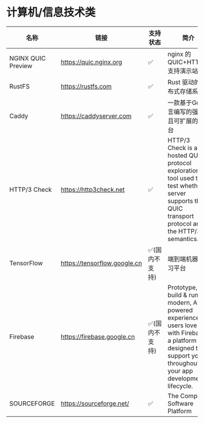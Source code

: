 # 计算机/信息技术类

| 名称 | 链接 | 支持状态 | 简介 |
| -------- | -------- | -------- | -------- |
| NGINX QUIC Preview     | https://quic.nginx.org     | ✅     | nginx 的 QUIC+HTTP/3 支持演示站点     |
| RustFS     | https://rustfs.com     | ✅     | Rust 驱动的分布式存储系统     |
| Caddy     | https://caddyserver.com     | ✅     | 一款基于Go语言编写的强大且可扩展的平台     |
| HTTP/3 Check     | https://http3check.net     | ✅     | HTTP/3 Check is a hosted QUIC protocol exploration tool used to test whether a server supports the QUIC transport protocol and the HTTP/3 semantics.     |
| TensorFlow     | https://tensorflow.google.cn     | ✅(国内不支持)     | 端到端机器学习平台     |
| Firebase     | https://firebase.google.cn     | ✅(国内不支持)     | Prototype, build & run modern, AI-powered experiences users love with Firebase, a platform designed to support you throughout your app development lifecycle.     |
| SOURCEFORGE     | https://sourceforge.net/     | ✅     | The Complete Software Platform     |

